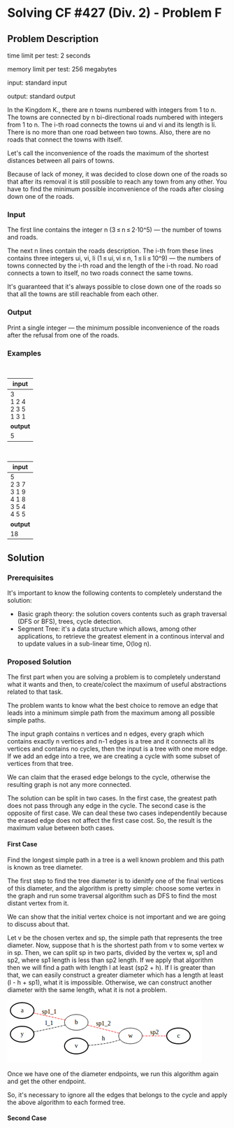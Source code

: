 # Solving CF #427 (Div. 2) - Problem F

## Problem Description 

time limit per test: 2 seconds

memory limit per test: 256 megabytes

input: standard input

output: standard output

In the Kingdom K., there are n towns numbered with integers from 1 to n. The towns are connected by n bi-directional roads numbered with integers from 1 to n. The i-th road connects the towns ui and vi and its length is li. There is no more than one road between two towns. Also, there are no roads that connect the towns with itself.

Let's call the inconvenience of the roads the maximum of the shortest distances between all pairs of towns.

Because of lack of money, it was decided to close down one of the roads so that after its removal it is still possible to reach any town from any other. You have to find the minimum possible inconvenience of the roads after closing down one of the roads.

### Input

The first line contains the integer n (3 ≤ n ≤ 2·10^5) — the number of towns and roads.

The next n lines contain the roads description. The i-th from these lines contains three integers ui, vi, li (1 ≤ ui, vi ≤ n, 1 ≤ li ≤ 10^9) — the numbers of towns connected by the i-th road and the length of the i-th road. No road connects a town to itself, no two roads connect the same towns.

It's guaranteed that it's always possible to close down one of the roads so that all the towns are still reachable from each other.

### Output
Print a single integer — the minimum possible inconvenience of the roads after the refusal from one of the roads.

### Examples
<br/>

| input | 
| --- |
| 3 <br/> 1 2 4 <br/> 2 3 5 <br/> 1 3 1 <br/> |
| **output** |
| 5 |

<br/>

| input | 
| --- |
| 5 <br/> 2 3 7 <br/> 3 1 9 <br/> 4 1 8 <br/> 3 5 4 <br/> 4 5 5 |
| **output** |
| 18 |

## Solution

### Prerequisites

It's important to know the following contents to completely understand the solution:

* Basic graph theory: the solution covers contents such as graph traversal (DFS or BFS), trees, cycle detection.
* Segment Tree: it's a data structure which allows, among other applications, to retrieve the greatest element in a continous interval and to update values in a sub-linear time, O(log n).

### Proposed Solution

The first part when you are solving a problem is to completely understand what it wants and then, to create/colect the maximum of useful abstractions related to that task.

The problem wants to know what the best choice to remove an edge that leads into a minimum simple path from the maximum among all possible simple paths.

The input graph contains n vertices and n edges, every graph which contains exactly n vertices and n-1 edges is a tree and it connects all its vertices and contains no cycles, then the input is a tree with one more edge. If we add an edge into a tree, we are creating a cycle with some subset of vertices from that tree.

We can claim that the erased edge belongs to the cycle, otherwise the resulting graph is not any more connected. 

The solution can be split in two cases. In the first case, the greatest path does not pass through any edge in the cycle. The second case is the opposite of first case. We can deal these two cases independentily because the erased edge does not affect the first case cost. So, the result is the maximum value between both cases.

#### First Case 

Find the longest simple path in a tree is a well known problem and this path is known as tree diameter.

The first step to find the tree diameter is to idenitfy one of the final vertices of this diameter, and the algorithm is pretty simple: choose some vertex in the graph and run some traversal algorithm such as DFS to find the most distant vertex from it.

We can show that the initial vertex choice is not important and we are going to discuss about that.

Let v be the chosen vertex and sp, the simple path that represents the tree diameter. Now, suppose that h is the shortest path from v to some vertex w in sp. Then, we can split sp in two parts, divided by the vertex w, sp1 and sp2, where sp1 length is less than sp2 length. If we apply that algorithm then we will find a path with length l at least (sp2 + h). If l is greater than that, we can easily construct a greater diameter which has a length at least (l - h + sp1), what it is impossible. Otherwise, we can construct another diameter with the same length, what it is not a problem. 

![tree example](images/graph-first-case.png?raw=true "Title")

Once we have one of the diameter endpoints, we run this algorithm again and get the other endpoint.

So, it's necessary to ignore all the edges that belongs to the cycle and apply the above algorithm to each formed tree.

#### Second Case 

